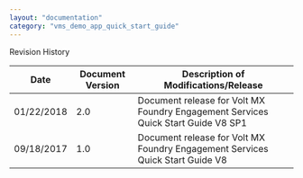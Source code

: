 ```yaml
---
layout: "documentation"
category: "vms_demo_app_quick_start_guide"
---
```

                           

Revision History

  
| Date | Document Version | Description of Modifications/Release |
| --- | --- | --- |
| 01/22/2018 | 2.0 | Document release for Volt MX Foundry Engagement Services Quick Start Guide V8 SP1 |
| 09/18/2017 | 1.0 | Document release for Volt MX Foundry Engagement Services Quick Start Guide V8 |
